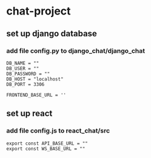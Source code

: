 # chat-project

## set up django database
### add file config.py to django_chat/django_chat

```
DB_NAME = ""
DB_USER = ""
DB_PASSWORD = ""
DB_HOST = "localhost"
DB_PORT = 3306

FRONTEND_BASE_URL = ''
```

## set up react
### add file config.js to react_chat/src

```
export const API_BASE_URL = ""
export const WS_BASE_URL = ""
```